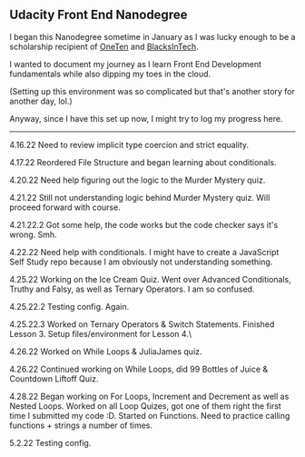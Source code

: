 
## Udacity Front End Nanodegree

I began this Nanodegree sometime in January as I was lucky enough to be a scholarship recipient of [OneTen](https://oneten.org/) and [BlacksInTech](https://www.blacksintechnology.net/).

I wanted to document my journey as I learn Front End Development fundamentals while also dipping my toes in the cloud.

(Setting up this environment was so complicated but that's another story for another day, lol.)

Anyway, since I have this set up now, I might try to log my progress here.


---


4.16.22 Need to review implicit type coercion and strict equality.

4.17.22 Reordered File Structure and began learning about conditionals.

4.20.22 Need help figuring out the logic to the Murder Mystery quiz.

4.21.22 Still not understanding logic behind Murder Mystery quiz. Will proceed forward with course.

4.21.22.2 Got some help, the code works but the code checker says it's wrong. Smh.

4.22.22 Need help with conditionals. I might have to create a JavaScript Self Study repo because I am obviously not understanding something.

4.25.22 Working on the Ice Cream Quiz. Went over Advanced Conditionals, Truthy and Falsy, as well as Ternary Operators. I am so confused.

4.25.22.2 Testing config. Again.

4.25.22.3 Worked on Ternary Operators & Switch Statements. Finished Lesson 3. Setup files/environment for Lesson 4.\

4.26.22 Worked on While Loops & JuliaJames quiz.

4.26.22 Continued working on While Loops, did 99 Bottles of Juice & Countdown Liftoff Quiz.

4.28.22 Began working on For Loops, Increment and Decrement as well as Nested Loops. Worked on all Loop Quizes, got one of them right the first time I submitted my code :D. Started on Functions. Need to practice calling functions + strings a number of times.

5.2.22 Testing config.